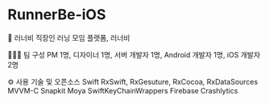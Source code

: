 # RunnerBe-iOS

🐝 러너비
직장인 러닝 모임 플랫폼, 러너비

👩🏻‍💻 팀 구성
PM 1명, 디자이너 1명, 서버 개발자 1명, Android 개발자 1명, iOS 개발자 2명

⚙️ 사용 기술 및 오픈소스
Swift
RxSwift, RxGesuture, RxCocoa, RxDataSources
MVVM-C
Snapkit
Moya
SwiftKeyChainWrappers
Firebase Crashlytics
